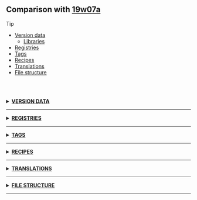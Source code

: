 ## Comparison with [19w07a](https://github.com/PixiGeko/Minecraft-generated-data/tree/19w07a)

> [!TIP]
> - [Version data](#version-data)
>     - [Libraries](#version-data-libraries)
> - [Registries](#registries)
> - [Tags](#tags)
> - [Recipes](#recipes)
> - [Translations](#translations)
> - [File structure](#file-structure)

<br/><br/>
<details><summary><b><ins>VERSION DATA</ins></b><a name="version-data"></a></summary>
<br/>
<table><tr><th></th><th align="left">19w07a</th><th>19w08a</th></tr><tr><td>World version</td><td><pre>1932</pre></td><td><pre>1933</pre></td></tr><tr><td>Protocol version</td><td><pre>460</pre></td><td><pre>461</pre></td></tr></table>
<h3>Libraries<a name="version-data-libraries"></a></h3>
<details>
<summary>
Versions
</summary>
<table><tr><th></th><th align="left">19w07a</th><th>19w08a</th></tr><tr><td>com.mojang:brigadier</td><td><pre>1.0.14</pre></td><td><pre>1.0.17</pre></td></tr></table>
</details>
</details>
<hr/>
<details><summary><b><ins>REGISTRIES</ins></b><a name="registries"></a></summary>
<br/>
<details>
<summary>
item
</summary>

```diff
+ minecraft:leather_horse_armor
```

</details>
<details>
<summary>
sound_event
</summary>

```diff
- minecraft:entity.fox.bark
+ minecraft:entity.fox.screech
+ minecraft:entity.mooshroom.convert
+ minecraft:entity.mooshroom.eat
+ minecraft:entity.mooshroom.milk
+ minecraft:entity.mooshroom.suspicious_milk
```

</details>
</details>
<hr/>
<details><summary><b><ins>TAGS</ins></b><a name="tags"></a></summary>
<br/>
<details>
<summary>
universal_tags/item.json
</summary>

```diff
+ minecraft:leather_horse_armor
```

</details>
<details>
<summary>
universal_tags/sound_event.json
</summary>

```diff
- minecraft:entity.fox.bark
+ minecraft:entity.fox.screech
+ minecraft:entity.mooshroom.convert
+ minecraft:entity.mooshroom.eat
+ minecraft:entity.mooshroom.milk
+ minecraft:entity.mooshroom.suspicious_milk
```

</details>
</details>
<hr/>
<details><summary><b><ins>RECIPES</ins></b><a name="recipes"></a></summary>
<br/>
<details>
<summary>
🗒️ List
</summary>

```diff
+ leather_horse_armor.json
```

</details>
</details>
<hr/>
<details><summary><b><ins>TRANSLATIONS</ins></b><a name="translations"></a></summary>
<br/>
<details>
<summary>
Keys
</summary>

```diff
+ argument.long.big: Long must not be more than %s, found %s
+ argument.long.low: Long must not be less than %s, found %s
+ item.minecraft.leather_horse_armor: Leather Horse Armor
- options.saturation: Saturation
+ parsing.long.expected: Expected long
+ parsing.long.invalid: Invalid long '%s'
- subtitles.entity.fox.bark: Fox barks
+ subtitles.entity.fox.screech: Fox screeches
+ subtitles.entity.mooshroom.convert: Mooshroom transforms
+ subtitles.entity.mooshroom.eat: Mooshroom eats
+ subtitles.entity.mooshroom.milk: Mooshroom gets milked
+ subtitles.entity.mooshroom.suspicious_milk: Mooshroom gets milked suspiciously
```

</details>
</details>
<hr/>
<details><summary><b><ins>FILE STRUCTURE</ins></b><a name="file-structure"></a></summary>
<br/>
<details>
<summary>
data
</summary>

```diff
+ minecraft/advancements/recipes/misc/leather_horse_armor.json
+ minecraft/recipes/leather_horse_armor.json
+ minecraft/structures/village/common/iron_golem.nbt
```

</details>
<details>
<summary>
assets
</summary>

```diff
+ minecraft/models/item/leather_horse_armor.json
+ minecraft/textures/entity/cow/brown_mooshroom.png
- minecraft/textures/entity/cow/mooshroom.png
+ minecraft/textures/entity/cow/red_mooshroom.png
+ minecraft/textures/entity/horse/armor/horse_armor_leather.png
+ minecraft/textures/item/leather_horse_armor.png
+ minecraft/textures/mob_effect/absorption.png
+ minecraft/textures/mob_effect/bad_omen.png
+ minecraft/textures/mob_effect/blindness.png
+ minecraft/textures/mob_effect/conduit_power.png
+ minecraft/textures/mob_effect/dolphins_grace.png
+ minecraft/textures/mob_effect/fire_resistance.png
+ minecraft/textures/mob_effect/glowing.png
+ minecraft/textures/mob_effect/harm.png
+ minecraft/textures/mob_effect/haste.png
+ minecraft/textures/mob_effect/heal.png
+ minecraft/textures/mob_effect/health_boost.png
+ minecraft/textures/mob_effect/hunger.png
+ minecraft/textures/mob_effect/invisibility.png
+ minecraft/textures/mob_effect/jump_boost.png
+ minecraft/textures/mob_effect/levitation.png
+ minecraft/textures/mob_effect/luck.png
+ minecraft/textures/mob_effect/mining_fatigue.png
+ minecraft/textures/mob_effect/nausea.png
+ minecraft/textures/mob_effect/night_vision.png
+ minecraft/textures/mob_effect/poison.png
+ minecraft/textures/mob_effect/regeneration.png
+ minecraft/textures/mob_effect/resistance.png
+ minecraft/textures/mob_effect/saturation.png
+ minecraft/textures/mob_effect/slow_falling.png
+ minecraft/textures/mob_effect/slowness.png
+ minecraft/textures/mob_effect/speed.png
+ minecraft/textures/mob_effect/strength.png
+ minecraft/textures/mob_effect/unluck.png
+ minecraft/textures/mob_effect/water_breathing.png
+ minecraft/textures/mob_effect/weakness.png
+ minecraft/textures/mob_effect/wither.png
```

</details>
</details>
<hr/>